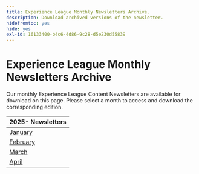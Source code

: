 ```yaml
---
title: Experience League Monthly Newsletters Archive.
description: Download archived versions of the newsletter.
hidefromtoc: yes
hide: yes
exl-id: 16133400-b4c6-4d86-9c28-d5e230d55839
---
```

# Experience League Monthly Newsletters Archive

Our monthly Experience League Content Newsletters are available for download on this page. Please select a month to access and download the corresponding edition.

| 2025- Newsletters |
|------------|
| [January](assets/Jan-Newsletter.pdf)|    
| [February](assets/Feb-Newsletter.pdf)|   
| [March](assets/March-Newsletter.pdf)|      
| [April](assets/April-Newsletter.pdf)|

